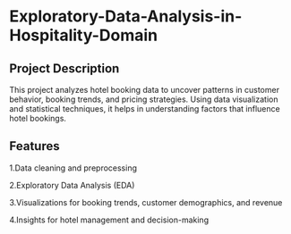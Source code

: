 # Exploratory-Data-Analysis-in-Hospitality-Domain

## Project Description

This project analyzes hotel booking data to uncover patterns in customer behavior, booking trends, and pricing strategies. Using data visualization and statistical techniques, it helps in understanding factors that influence hotel bookings.

## Features

1.Data cleaning and preprocessing

2.Exploratory Data Analysis (EDA)

3.Visualizations for booking trends, customer demographics, and revenue

4.Insights for hotel management and decision-making
